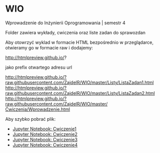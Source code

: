 # WIO
Wprowadzenie do Inżynierii Oprogramowania | semestr 4

Folder zawiera wykłady, cwiczenia oraz liste zadan do sprawozdan

Aby otowrzyć wyklad w formacie HTML bezpośrednio w przeglądarce, otwieramy go w formacie raw i dodajemy:

http://htmlpreview.github.io/?

jako prefix otwartego adresu url


http://htmlpreview.github.io/?raw.githubusercontent.com/ZajdelR/WIO/master/Listy/ListaZadan1.html
http://htmlpreview.github.io/?raw.githubusercontent.com/ZajdelR/WIO/master/Listy/ListaZadan2.html
http://htmlpreview.github.io/?raw.githubusercontent.com/ZajdelR/WIO/master/Ćwiczenia/Wprowadzenie.html


Aby szybko pobrać plik:

<ul>
<li> <a href="https://cdn.jsdelivr.net/gh/ZajdelR/WIO/Ćwiczenia/Cwiczenie1.ipynb">Jupyter Notebook: Cwiczenie1</a>
<li> <a href="https://cdn.jsdelivr.net/gh/ZajdelR/WIO/Ćwiczenia/Cwiczenia2.ipynb">Jupyter Notebook: Cwiczenie2</a>
<li> <a href="https://cdn.jsdelivr.net/gh/ZajdelR/WIO/Ćwiczenia/Cwiczenie3.ipynb">Jupyter Notebook: Cwiczenie3</a>
<li> <a href="https://cdn.jsdelivr.net/gh/ZajdelR/WIO/Ćwiczenia/Cwiczenie4.zip">Jupyter Notebook: Cwiczenie4</a>
</ul>
